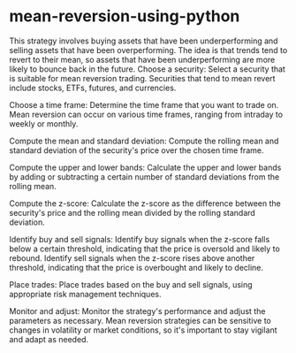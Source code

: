 # mean-reversion-using-python
This strategy involves buying assets that have been underperforming and selling assets that have been overperforming. The idea is that trends tend to revert to their mean, so assets that have been underperforming are more likely to bounce back in the future.
Choose a security: Select a security that is suitable for mean reversion trading. Securities that tend to mean revert include stocks, ETFs, futures, and currencies.

Choose a time frame: Determine the time frame that you want to trade on. Mean reversion can occur on various time frames, ranging from intraday to weekly or monthly.

Compute the mean and standard deviation: Compute the rolling mean and standard deviation of the security's price over the chosen time frame.

Compute the upper and lower bands: Calculate the upper and lower bands by adding or subtracting a certain number of standard deviations from the rolling mean.

Compute the z-score: Calculate the z-score as the difference between the security's price and the rolling mean divided by the rolling standard deviation.

Identify buy and sell signals: Identify buy signals when the z-score falls below a certain threshold, indicating that the price is oversold and likely to rebound. Identify sell signals when the z-score rises above another threshold, indicating that the price is overbought and likely to decline.

Place trades: Place trades based on the buy and sell signals, using appropriate risk management techniques.

Monitor and adjust: Monitor the strategy's performance and adjust the parameters as necessary. Mean reversion strategies can be sensitive to changes in volatility or market conditions, so it's important to stay vigilant and adapt as needed.
